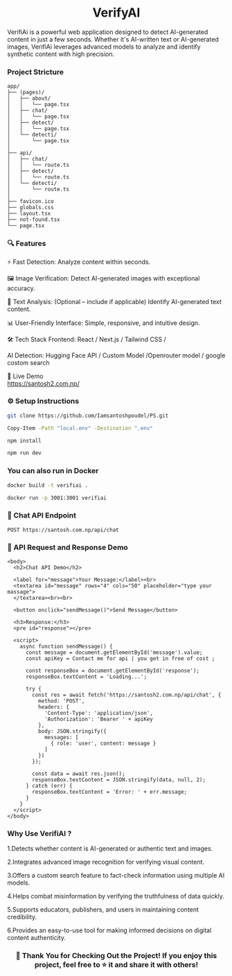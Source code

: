 <h1 style="display: flex; justify-content: center; align-items: center">VerifyAI</h1>

VerifiAi is a powerful web application designed to detect AI-generated content in just a few seconds. Whether it's AI-written text or AI-generated images, VerifiAi leverages advanced models to analyze and identify synthetic content with high precision.

<h3>
Project Stricture
</h3>

```
app/
├── (pages)/
│   ├── about/
│   │   └── page.tsx
│   ├── chat/
│   │   └── page.tsx
│   ├── detect/
│   │   └── page.tsx
│   └── detecti/
│       └── page.tsx
│
├── api/
│   ├── chat/
│   │   └── route.ts
│   ├── detect/
│   │   └── route.ts
│   └── detecti/
│       └── route.ts
│
├── favicon.ico
├── globals.css
├── layout.tsx
├── not-found.tsx
└── page.tsx

```

<h3>
🔍 Features
</h3>
⚡ Fast Detection: Analyze content within seconds.

🖼️ Image Verification: Detect AI-generated images with exceptional accuracy.

📝 Text Analysis: (Optional – include if applicable) Identify AI-generated text content.

📊 User-Friendly Interface: Simple, responsive, and intuitive design.

🛠️ Tech Stack
Frontend: React / Next.js / Tailwind CSS /

AI Detection: Hugging Face API / Custom Model /Openrouter model / google costom search

🚀 Live Demo <br>
https://santosh2.com.np/

###

<h3> 
⚙️ Setup Instructions
</h3>

```bash
git clone https://github.com/Iamsantoshpoudel/PS.git
```

```bash
Copy-Item -Path "local.env" -Destination ".env"
```

```bash
npm install

npm run dev

```

<h3>You can also run in Docker </h3>

```bash
docker build -t verifiai .
```

```bash
docker run -p 3001:3001 verifiai
```

<h3>
🔌 Chat API Endpoint
</h3>

```
POST https://santosh.com.np/api/chat
```

<h3>
📝 API Request and Response Demo
</h3>

```
<body>
  <h2>Chat API Demo</h2>

  <label for="message">Your Message:</label><br>
  <textarea id="message" rows="4" cols="50" placeholder="type your massage">
  </textarea><br><br>

  <button onclick="sendMessage()">Send Message</button>

  <h3>Response:</h3>
  <pre id="response"></pre>

  <script>
    async function sendMessage() {
      const message = document.getElementById('message').value;
      const apiKey = Contact me for api | you get in free of cost ;

      const responseBox = document.getElementById('response');
      responseBox.textContent = 'Loading...';

      try {
        const res = await fetch('https://santosh2.com.np/api/chat', {
          method: 'POST',
          headers: {
            'Content-Type': 'application/json',
            'Authorization': 'Bearer ' + apiKey
          },
          body: JSON.stringify({
            messages: [
              { role: 'user', content: message }
            ]
          })
        });

        const data = await res.json();
        responseBox.textContent = JSON.stringify(data, null, 2);
      } catch (err) {
        responseBox.textContent = 'Error: ' + err.message;
      }
    }
  </script>
</body>
```

<h3>
Why Use VerifiAI ?
</h3>

1.Detects whether content is AI-generated or authentic text and images.

2.Integrates advanced image recognition for verifying visual content.

3.Offers a custom search feature to fact-check information using multiple AI models.

4.Helps combat misinformation by verifying the truthfulness of data quickly.

5.Supports educators, publishers, and users in maintaining content credibility.

6.Provides an easy-to-use tool for making informed decisions on digital content authenticity.

<h3 align ="center">
🎉 Thank You for Checking Out the Project!
If you enjoy this project, feel free to ⭐️ it and share it with others!
</h3>
